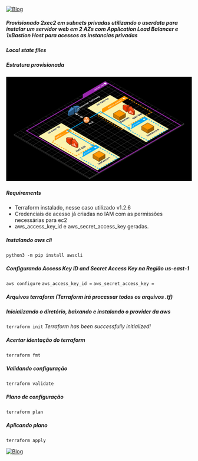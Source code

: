[![Blog](https://img.shields.io/website?down_color=blue&down_message=infrati.dev&label=Blog&logo=ghost&logoColor=green&style=for-the-badge&up_color=blue&up_message=infrati.dev&url=https%3A%2F%2Finfrati.dev)](https://infrati.dev)

##### Provisionado 2xec2 em subnets privadas utilizando o userdata para instalar um servidor web em 2 AZs com Application Load Balancer e 1xBastion Host para acessos as instancias privadas

##### Local state files

##### Estrutura provisionada

![Estrutura](../images/05-1xbastion-2xprivate-ec2-alb-maz-userdata.png)

##### Requirements

* Terraform instalado, nesse caso utilizado v1.2.6
* Credenciais de acesso já criadas no IAM com as permissões necessárias para ec2
* aws_access_key_id e aws_secret_access_key geradas.

##### Instalando aws cli
`python3 -m pip install awscli`

##### Configurando Access Key ID and Secret Access Key na Região us-east-1
`aws configure`
`aws_access_key_id =`
`aws_secret_access_key =`

##### Arquivos terraform (Terraform irá processar todos os arquivos .tf)

##### Inicializando o diretório, baixando e instalando o provider da aws
`terraform init`
*Terraform has been successfully initialized!*

##### Acertar identação do terraform
`terraform fmt`

##### Validando configuração
`terraform validate`

##### Plano de configuração
`terraform plan`

##### Aplicando plano
`terraform apply`


[![Blog](https://img.shields.io/website?down_color=blue&down_message=infrati.dev&label=Blog&logo=ghost&logoColor=green&style=for-the-badge&up_color=blue&up_message=infrati.dev&url=https%3A%2F%2Finfrati.dev)](https://infrati.dev)


